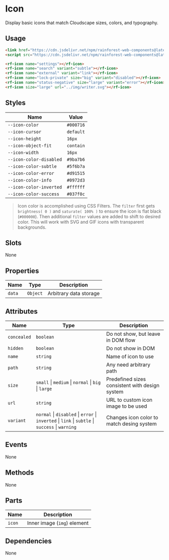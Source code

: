 # Icon

Display basic icons that match Cloudscape sizes, colors, and typography.

## Usage

``` html
<link href="https://cdn.jsdelivr.net/npm/rainforest-web-components@latest/rainforest.css" rel="stylesheet">
<script src="https://cdn.jsdelivr.net/npm/rainforest-web-components@latest/controls/icon.js" type="module"></script>
```

``` html
<rf-icon name="settings"></rf-icon>
<rf-icon name="search" variant="subtle"></rf-icon>
<rf-icon name="external" variant="link"></rf-icon>
<rf-icon name="lock-private" size="big" variant="disabled"></rf-icon>
<rf-icon name="status-negative" size="large" variant="error"></rf-icon>
<rf-icon size="large" url="../img/writer.svg"></rf-icon>
```

## Styles

| Name | Value |
| --- | --- |
| `--icon-color` | `#000716` |
| `--icon-cursor` | `default` |
| `--icon-height` | `16px` |
| `--icon-object-fit` | `contain` |
| `--icon-width` | `16px` |
| `--icon-color-disabled` | `#9ba7b6` |
| `--icon-color-subtle` | `#5f6b7a` |
| `--icon-color-error` | `#d91515` |
| `--icon-color-info` | `#0972d3` |
| `--icon-color-inverted` | `#ffffff` |
| `--icon-color-success` | `#037f0c` |

> Icon color is accomplished using CSS Filters. The `filter` first gets `brightness( 0 )` and `saturate( 100% )` to ensure the icon is flat black (`#000000`). Then additional `filter` values are added to shift to desired color. This will work with SVG and GIF icons with transparent backgrounds.

## Slots

None

## Properties

| Name | Type | Description |
| --- | --- | --- |
| `data` | `Object` | Arbitrary data storage |

## Attributes

| Name | Type | Description |
| --- | --- | --- |
| `concealed` | `boolean` | Do not show, but leave in DOM flow|      
| `hidden` | `boolean` | Do not show in DOM |      
| `name` | `string` | Name of icon to use |
| `path` | `string` | Any need arbitrary path |
| `size` | `small` \|  `medium` \| `normal` \| `big` \| `large` | Predefined sizes consistent with design system |      
| `url` | `string` | URL to custom icon image to be used |      
| `variant`  | `normal` \| `disabled` \| `error` \| `inverted` \| `link` \| `subtle` \| `success` \| `warning` | Changes icon color to match desing system |

## Events

None

## Methods

None

## Parts

| Name | Description |
| --- | --- |
| `icon` | Inner image (`img`) element |

## Dependencies

None
